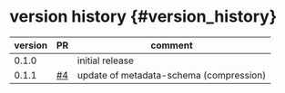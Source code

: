 version history                 {#version_history}
============

 version        |  PR                                                  | comment
 -------------- | ---------------------------------------------------- | ---------------------------------------------------
 0.1.0          |                                                      | initial release
 0.1.1          | [#4](https://github.com/ZEISS/czicheck/pull/4)       | update of metadata-schema (compression)